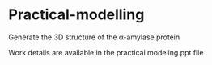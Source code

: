 # Practical-modelling
Generate the 3D structure of the α-amylase protein

Work details are available in the practical modeling.ppt file


